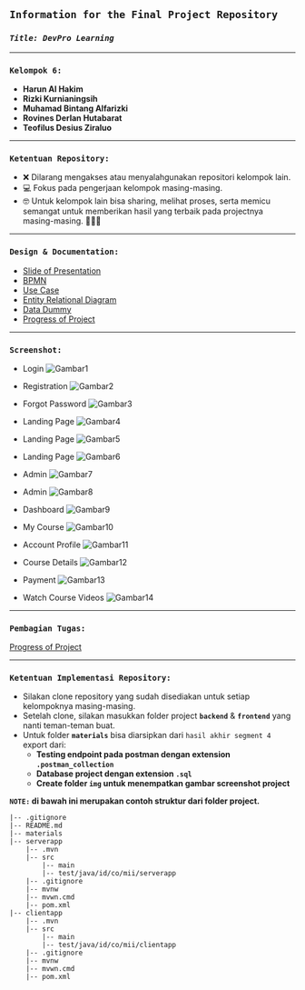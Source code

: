 ## **`Information for the Final Project Repository`**

### **_`Title: DevPro Learning`_**

---

### **`Kelompok 6:`**

- **Harun Al Hakim**
- **Rizki Kurnianingsih**
- **Muhamad Bintang Alfarizki**
- **Rovines Derlan Hutabarat**
- **Teofilus Desius Ziraluo**

---

### **`Ketentuan Repository:`**

- ❌ Dilarang mengakses atau menyalahgunakan repositori kelompok lain.
- 💻 Fokus pada pengerjaan kelompok masing-masing.
- 🤓 Untuk kelompok lain bisa sharing, melihat proses, serta memicu semangat untuk memberikan hasil yang terbaik pada projectnya masing-masing. 💪💪💪

---

### **`Design & Documentation:`**

- [Slide of Presentation](https://docs.google.com/presentation/d/1vBsycABDKSVW2u49wU9D6zn2jmZ2d-u1Ln8aIn8jeeM/edit?usp=sharing)
- [BPMN](https://drive.google.com/file/d/1btRCx5kGTLytgNJkzdVQE_1vDcpShWq-/view?usp=sharing)
- [Use Case](https://drive.google.com/file/d/1btRCx5kGTLytgNJkzdVQE_1vDcpShWq-/view?usp=sharing)
- [Entity Relational Diagram](https://drive.google.com/file/d/1btRCx5kGTLytgNJkzdVQE_1vDcpShWq-/view?usp=sharing)
- [Data Dummy](https://docs.google.com/spreadsheets/d/1ydZpEoqUuwcYv1IFHPfIrQ0GB3hgGPOUd-sXmQGy9HQ/edit?usp=sharing)
- [Progress of Project](https://docs.google.com/spreadsheets/d/19E78qnOJODgxfsP4NqAyg3y5IwQ_nZCxiMKqyV_5gkY/edit?usp=sharing)

---

### **`Screenshot:`**

- Login
  ![Gambar1](materials/img/image12.jpg)

- Registration
  ![Gambar2](materials/img/image13.jpg)

- Forgot Password
  ![Gambar3](materials/img/image14.jpg)

- Landing Page
  ![Gambar4](materials/img/image1.png)

- Landing Page
  ![Gambar5](materials/img/image2.jpg)

- Landing Page
  ![Gambar6](materials/img/image3.jpg)

- Admin
  ![Gambar7](materials/img/image4.jpg)

- Admin
  ![Gambar8](materials/img/image5.jpg)

- Dashboard
  ![Gambar9](materials/img/image6.jpg)

- My Course
  ![Gambar10](materials/img/image7.jpg)

- Account Profile
  ![Gambar11](materials/img/image8.jpg)

- Course Details
  ![Gambar12](materials/img/image9.jpg)

- Payment
  ![Gambar13](materials/img/image10.jpg)

- Watch Course Videos
  ![Gambar14](materials/img/image11.jpg)

---

### **`Pembagian Tugas:`**

[Progress of Project](https://docs.google.com/spreadsheets/d/19E78qnOJODgxfsP4NqAyg3y5IwQ_nZCxiMKqyV_5gkY/edit?usp=sharing)

---

### **`Ketentuan Implementasi Repository:`**

- Silakan clone repository yang sudah disediakan untuk setiap kelompoknya masing-masing.
- Setelah clone, silakan masukkan folder project **`backend`** & **`frontend`** yang nanti teman-teman buat.
- Untuk folder **`materials`** bisa diarsipkan dari `hasil akhir segment 4` export dari:
  - **Testing endpoint pada postman dengan extension `.postman_collection`**
  - **Database project dengan extension `.sql`**
  - **Create folder `img` untuk menempatkan gambar screenshot project**

**`NOTE:` di bawah ini merupakan contoh struktur dari folder project.**

```
|-- .gitignore
|-- README.md
|-- materials
|-- serverapp
    |-- .mvn
    |-- src
        |-- main
        |-- test/java/id/co/mii/serverapp
    |-- .gitignore
    |-- mvnw
    |-- mvwn.cmd
    |-- pom.xml
|-- clientapp
    |-- .mvn
    |-- src
        |-- main
        |-- test/java/id/co/mii/clientapp
    |-- .gitignore
    |-- mvnw
    |-- mvwn.cmd
    |-- pom.xml
```
